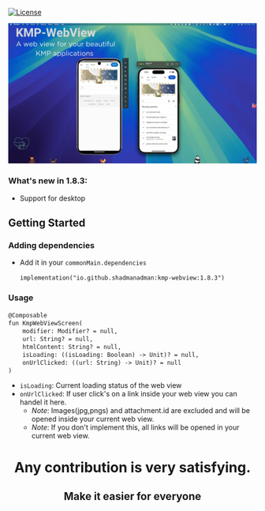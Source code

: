 [![License](https://img.shields.io/badge/License-Apache_2.0-blue.svg)](https://opensource.org/licenses/Apache-2.0)

![](poster.jpg)

### What's new in 1.8.3:
- Support for desktop

<!-- GETTING STARTED -->
## Getting Started
### Adding dependencies
- Add it in your `commonMain.dependencies`
  ```
  implementation("io.github.shadmanadman:kmp-webview:1.8.3")
  ```

### Usage  
```
@Composable
fun KmpWebViewScreen(
    modifier: Modifier? = null,
    url: String? = null,
    htmlContent: String? = null,
    isLoading: ((isLoading: Boolean) -> Unit)? = null,
    onUrlClicked: ((url: String) -> Unit)? = null
)
```
- `isLoading`: Current loading status of the web view
- `onUrlClicked`: If user click's on a link inside your web view you can handel it here. 
   - *Note*: Images(jpg,pngs) and attachment.id are excluded and will be opened inside your current web view.
   - *Note*: If you don't implement this, all links will be opened in your current web view.

<h1 align="center">Any contribution is very satisfying. </h1>
<h2 align="center">Make it easier for everyone</h2>
